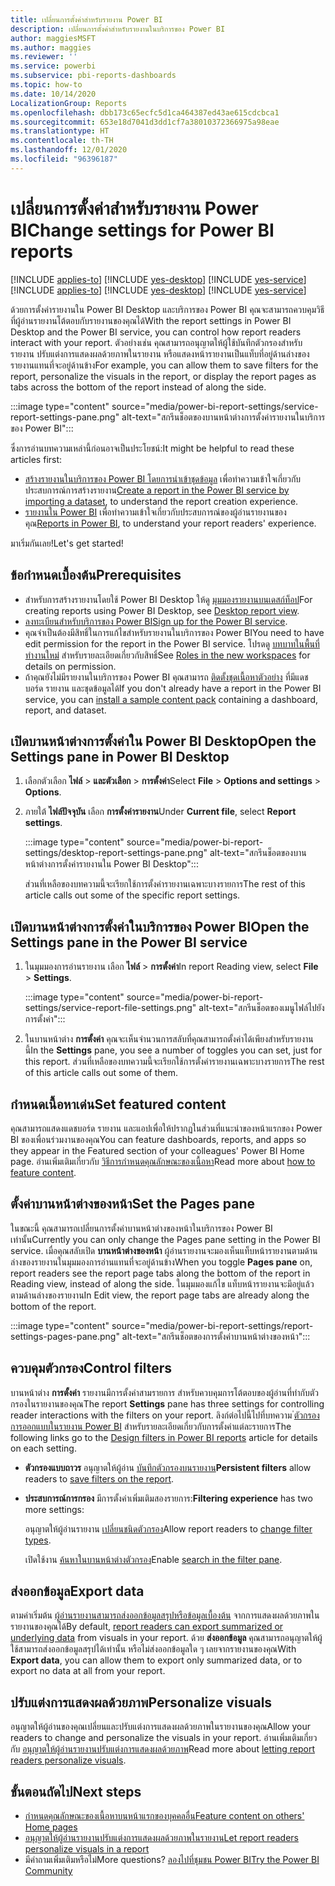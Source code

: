 ```yaml
---
title: เปลี่ยนการตั้งค่าสำหรับรายงาน Power BI
description: เปลี่ยนการตั้งค่าสำหรับรายงานในบริการของ Power BI
author: maggiesMSFT
ms.author: maggies
ms.reviewer: ''
ms.service: powerbi
ms.subservice: pbi-reports-dashboards
ms.topic: how-to
ms.date: 10/14/2020
LocalizationGroup: Reports
ms.openlocfilehash: dbb173c65ecfc5d1ca464387ed43ae615cdcbca1
ms.sourcegitcommit: 653e18d7041d3dd1cf7a38010372366975a98eae
ms.translationtype: HT
ms.contentlocale: th-TH
ms.lasthandoff: 12/01/2020
ms.locfileid: "96396187"
---
```

# <a name="change-settings-for-power-bi-reports"></a><span data-ttu-id="19f89-103">เปลี่ยนการตั้งค่าสำหรับรายงาน Power BI</span><span class="sxs-lookup"><span data-stu-id="19f89-103">Change settings for Power BI reports</span></span>

<span data-ttu-id="19f89-104">[!INCLUDE [applies-to](../includes/applies-to.md)] [!INCLUDE [yes-desktop](../includes/yes-desktop.md)] [!INCLUDE [yes-service](../includes/yes-service.md)]</span><span class="sxs-lookup"><span data-stu-id="19f89-104">[!INCLUDE [applies-to](../includes/applies-to.md)] [!INCLUDE [yes-desktop](../includes/yes-desktop.md)] [!INCLUDE [yes-service](../includes/yes-service.md)]</span></span>

<span data-ttu-id="19f89-105">ด้วยการตั้งค่ารายงานใน Power BI Desktop และบริการของ Power BI คุณจะสามารถควบคุมวิธีที่ผู้อ่านรายงานโต้ตอบกับรายงานของคุณได้</span><span class="sxs-lookup"><span data-stu-id="19f89-105">With the report settings in Power BI Desktop and the Power BI service, you can control how report readers interact with your report.</span></span> <span data-ttu-id="19f89-106">ตัวอย่างเช่น คุณสามารถอนุญาตให้ผู้ใช้บันทึกตัวกรองสำหรับรายงาน ปรับแต่งการแสดงผลด้วยภาพในรายงาน หรือแสดงหน้ารายงานเป็นแท็บที่อยู่ด้านล่างของรายงานแทนที่จะอยู่ด้านข้าง</span><span class="sxs-lookup"><span data-stu-id="19f89-106">For example, you can allow them to save filters for the report, personalize the visuals in the report, or display the report pages as tabs across the bottom of the report instead of along the side.</span></span>

:::image type="content" source="media/power-bi-report-settings/service-report-settings-pane.png" alt-text="สกรีนช็อตของบานหน้าต่างการตั้งค่ารายงานในบริการของ Power BI":::

<span data-ttu-id="19f89-108">ซึ่งการอ่านบทความเหล่านี้ก่อนอาจเป็นประโยชน์:</span><span class="sxs-lookup"><span data-stu-id="19f89-108">It might be helpful to read these articles first:</span></span>

- <span data-ttu-id="19f89-109">[สร้างรายงานในบริการของ Power BI โดยการนำเข้าชุดข้อมูล](service-report-create-new.md) เพื่อทำความเข้าใจเกี่ยวกับประสบการณ์การสร้างรายงาน</span><span class="sxs-lookup"><span data-stu-id="19f89-109">[Create a report in the Power BI service by importing a dataset](service-report-create-new.md), to understand the report creation experience.</span></span>
- <span data-ttu-id="19f89-110">[รายงานใน Power BI](../consumer/end-user-reports.md) เพื่อทำความเข้าใจเกี่ยวกับประสบการณ์ของผู้อ่านรายงานของคุณ</span><span class="sxs-lookup"><span data-stu-id="19f89-110">[Reports in Power BI](../consumer/end-user-reports.md), to understand your report readers' experience.</span></span>

 <span data-ttu-id="19f89-111">มาเริ่มกันเลย!</span><span class="sxs-lookup"><span data-stu-id="19f89-111">Let's get started!</span></span>

## <a name="prerequisites"></a><span data-ttu-id="19f89-112">ข้อกำหนดเบื้องต้น</span><span class="sxs-lookup"><span data-stu-id="19f89-112">Prerequisites</span></span>

- <span data-ttu-id="19f89-113">สำหรับการสร้างรายงานโดยใช้ Power BI Desktop ให้ดู [มุมมองรายงานบนเดสก์ท็อป](desktop-report-view.md)</span><span class="sxs-lookup"><span data-stu-id="19f89-113">For creating reports using Power BI Desktop, see [Desktop report view](desktop-report-view.md).</span></span>
- <span data-ttu-id="19f89-114">[ลงทะเบียนสำหรับบริการของ Power BI](../fundamentals/service-self-service-signup-for-power-bi.md)</span><span class="sxs-lookup"><span data-stu-id="19f89-114">[Sign up for the Power BI service](../fundamentals/service-self-service-signup-for-power-bi.md).</span></span> 
- <span data-ttu-id="19f89-115">คุณจำเป็นต้องมีสิทธิ์ในการแก้ไขสำหรับรายงานในบริการของ Power BI</span><span class="sxs-lookup"><span data-stu-id="19f89-115">You need to have edit permission for the report in the Power BI service.</span></span> <span data-ttu-id="19f89-116">โปรดดู [บทบาทในพื้นที่ทำงานใหม่](../collaborate-share/service-new-workspaces.md#roles-in-the-new-workspaces) สำหรับรายละเอียดเกี่ยวกับสิทธิ์</span><span class="sxs-lookup"><span data-stu-id="19f89-116">See [Roles in the new workspaces](../collaborate-share/service-new-workspaces.md#roles-in-the-new-workspaces) for details on permission.</span></span>
- <span data-ttu-id="19f89-117">ถ้าคุณยังไม่มีรายงานในบริการของ Power BI คุณสามารถ [ติดตั้งชุดเนื้อหาตัวอย่าง](sample-datasets.md#install-built-in-content-packs) ที่มีแดชบอร์ด รายงาน และชุดข้อมูลได้</span><span class="sxs-lookup"><span data-stu-id="19f89-117">If you don't already have a report in the Power BI service, you can [install a sample content pack](sample-datasets.md#install-built-in-content-packs) containing a dashboard, report, and dataset.</span></span>

## <a name="open-the-settings-pane-in-power-bi-desktop"></a><span data-ttu-id="19f89-118">เปิดบานหน้าต่างการตั้งค่าใน Power BI Desktop</span><span class="sxs-lookup"><span data-stu-id="19f89-118">Open the Settings pane in Power BI Desktop</span></span>

1. <span data-ttu-id="19f89-119">เลือกตัวเลือก **ไฟล์** >  **และตัวเลือก** > **การตั้งค่า**</span><span class="sxs-lookup"><span data-stu-id="19f89-119">Select **File** > **Options and settings** > **Options**.</span></span>
1. <span data-ttu-id="19f89-120">ภายใต้ **ไฟล์ปัจจุบัน** เลือก **การตั้งค่ารายงาน**</span><span class="sxs-lookup"><span data-stu-id="19f89-120">Under **Current file**, select **Report settings**.</span></span>

    :::image type="content" source="media/power-bi-report-settings/desktop-report-settings-pane.png" alt-text="สกรีนช็อตของบานหน้าต่างการตั้งค่ารายงานใน Power BI Desktop":::

    <span data-ttu-id="19f89-122">ส่วนที่เหลือของบทความนี้จะเรียกใช้การตั้งค่ารายงานเฉพาะบางรายการ</span><span class="sxs-lookup"><span data-stu-id="19f89-122">The rest of this article calls out some of the specific report settings.</span></span>

## <a name="open-the-settings-pane-in-the-power-bi-service"></a><span data-ttu-id="19f89-123">เปิดบานหน้าต่างการตั้งค่าในบริการของ Power BI</span><span class="sxs-lookup"><span data-stu-id="19f89-123">Open the Settings pane in the Power BI service</span></span>

1. <span data-ttu-id="19f89-124">ในมุมมองการอ่านรายงาน เลือก **ไฟล์** > **การตั้งค่า**</span><span class="sxs-lookup"><span data-stu-id="19f89-124">In report Reading view, select **File** > **Settings**.</span></span>

    :::image type="content" source="media/power-bi-report-settings/service-report-file-settings.png" alt-text="สกรีนช็อตของเมนูไฟล์ไปยังการตั้งค่า":::

1. <span data-ttu-id="19f89-126">ในบานหน้าต่าง **การตั้งค่า** คุณจะเห็นจำนวนการสลับที่คุณสามารถตั้งค่าได้เพียงสำหรับรายงานนี้</span><span class="sxs-lookup"><span data-stu-id="19f89-126">In the **Settings** pane, you see a number of toggles you can set, just for this report.</span></span> <span data-ttu-id="19f89-127">ส่วนที่เหลือของบทความนี้จะเรียกใช้การตั้งค่ารายงานเฉพาะบางรายการ</span><span class="sxs-lookup"><span data-stu-id="19f89-127">The rest of this article calls out some of them.</span></span>

## <a name="set-featured-content"></a><span data-ttu-id="19f89-128">กำหนดเนื้อหาเด่น</span><span class="sxs-lookup"><span data-stu-id="19f89-128">Set featured content</span></span>

<span data-ttu-id="19f89-129">คุณสามารถแสดงแดชบอร์ด รายงาน และแอปเพื่อให้ปรากฏในส่วนที่แนะนำของหน้าแรกของ Power BI ของเพื่อนร่วมงานของคุณ</span><span class="sxs-lookup"><span data-stu-id="19f89-129">You can feature dashboards, reports, and apps so they appear in the Featured section of your colleagues' Power BI Home page.</span></span> <span data-ttu-id="19f89-130">อ่านเพิ่มเติมเกี่ยวกับ [วิธีการกำหนดคุณลักษณะของเนื้อหา](../collaborate-share/service-featured-content.md)</span><span class="sxs-lookup"><span data-stu-id="19f89-130">Read more about [how to feature content](../collaborate-share/service-featured-content.md).</span></span>

## <a name="set-the-pages-pane"></a><span data-ttu-id="19f89-131">ตั้งค่าบานหน้าต่างของหน้า</span><span class="sxs-lookup"><span data-stu-id="19f89-131">Set the Pages pane</span></span>

<span data-ttu-id="19f89-132">ในขณะนี้ คุณสามารถเปลี่ยนการตั้งค่าบานหน้าต่างของหน้าในบริการของ Power BI เท่านั้น</span><span class="sxs-lookup"><span data-stu-id="19f89-132">Currently you can only change the Pages pane setting in the Power BI service.</span></span> <span data-ttu-id="19f89-133">เมื่อคุณสลับเปิด **บานหน้าต่างของหน้า** ผู้อ่านรายงานจะมองเห็นแท็บหน้ารายงานตามด้านล่างของรายงานในมุมมองการอ่านแทนที่จะอยู่ด้านข้าง</span><span class="sxs-lookup"><span data-stu-id="19f89-133">When you toggle **Pages pane** on, report readers see the report page tabs along the bottom of the report in Reading view, instead of along the side.</span></span> <span data-ttu-id="19f89-134">ในมุมมองแก้ไข แท็บหน้ารายงานจะมีอยู่แล้วตามด้านล่างของรายงาน</span><span class="sxs-lookup"><span data-stu-id="19f89-134">In Edit view, the report page tabs are already along the bottom of the report.</span></span>

:::image type="content" source="media/power-bi-report-settings/report-settings-pages-pane.png" alt-text="สกรีนช็อตของการตั้งค่าบานหน้าต่างของหน้า":::

## <a name="control-filters"></a><span data-ttu-id="19f89-136">ควบคุมตัวกรอง</span><span class="sxs-lookup"><span data-stu-id="19f89-136">Control filters</span></span>

<span data-ttu-id="19f89-137">บานหน้าต่าง **การตั้งค่า** รายงานมีการตั้งค่าสามรายการ สำหรับควบคุมการโต้ตอบของผู้อ่านที่ทำกับตัวกรองในรายงานของคุณ</span><span class="sxs-lookup"><span data-stu-id="19f89-137">The report **Settings** pane has three settings for controlling reader interactions with the filters on your report.</span></span> <span data-ttu-id="19f89-138">ลิงก์ต่อไปนี้ไปที่บทความ [่ตัวกรองการออกแบบในรายงาน Power BI](power-bi-report-filter.md) สำหรับรายละเอียดเกี่ยวกับการตั้งค่าแต่ละรายการ</span><span class="sxs-lookup"><span data-stu-id="19f89-138">The following links go to the [Design filters in Power BI reports](power-bi-report-filter.md) article for details on each setting.</span></span>

- <span data-ttu-id="19f89-139">**ตัวกรองแบบถาวร** อนุญาตให้ผู้อ่าน [บันทึกตัวกรองบนรายงาน](power-bi-report-filter.md#allow-saving-filters)</span><span class="sxs-lookup"><span data-stu-id="19f89-139">**Persistent filters** allow readers to [save filters on the report](power-bi-report-filter.md#allow-saving-filters).</span></span>
- <span data-ttu-id="19f89-140">**ประสบการณ์การกรอง** มีการตั้งค่าเพิ่มเติมสองรายการ:</span><span class="sxs-lookup"><span data-stu-id="19f89-140">**Filtering experience** has two more settings:</span></span>
    
    <span data-ttu-id="19f89-141">อนุญาตให้ผู้อ่านรายงาน [เปลี่ยนชนิดตัวกรอง](power-bi-report-filter.md#restrict-changes-to-filter-type)</span><span class="sxs-lookup"><span data-stu-id="19f89-141">Allow report readers to [change filter types](power-bi-report-filter.md#restrict-changes-to-filter-type).</span></span>

    <span data-ttu-id="19f89-142">เปิดใช้งาน [ค้นหาในบานหน้าต่างตัวกรอง](power-bi-report-filter.md#filters-pane-search)</span><span class="sxs-lookup"><span data-stu-id="19f89-142">Enable [search in the filter pane](power-bi-report-filter.md#filters-pane-search).</span></span>

## <a name="export-data"></a><span data-ttu-id="19f89-143">ส่งออกข้อมูล</span><span class="sxs-lookup"><span data-stu-id="19f89-143">Export data</span></span>

<span data-ttu-id="19f89-144">ตามค่าเริ่มต้น [ผู้อ่านรายงานสามารถส่งออกข้อมูลสรุปหรือข้อมูลเบื้องต้น](../consumer/end-user-export.md) จากการแสดงผลด้วยภาพในรายงานของคุณได้</span><span class="sxs-lookup"><span data-stu-id="19f89-144">By default, [report readers can export summarized or underlying data](../consumer/end-user-export.md) from visuals in your report.</span></span> <span data-ttu-id="19f89-145">ด้วย **ส่งออกข้อมูล** คุณสามารถอนุญาตให้ผู้ใช้สามารถส่งออกข้อมูลสรุปได้เท่านั้น หรือไม่ส่งออกข้อมูลใด ๆ เลยจากรายงานของคุณ</span><span class="sxs-lookup"><span data-stu-id="19f89-145">With **Export data**, you can allow them to export only summarized data, or to export no data at all from your report.</span></span>

## <a name="personalize-visuals"></a><span data-ttu-id="19f89-146">ปรับแต่งการแสดงผลด้วยภาพ</span><span class="sxs-lookup"><span data-stu-id="19f89-146">Personalize visuals</span></span>

<span data-ttu-id="19f89-147">อนุญาตให้ผู้อ่านของคุณเปลี่ยนและปรับแต่งการแสดงผลด้วยภาพในรายงานของคุณ</span><span class="sxs-lookup"><span data-stu-id="19f89-147">Allow your readers to change and personalize the visuals in your report.</span></span> <span data-ttu-id="19f89-148">อ่านเพิ่มเติมเกี่ยวกับ [อนุญาตให้ผู้อ่านรายงานปรับแต่งการแสดงผลด้วยภาพ](power-bi-personalize-visuals.md)</span><span class="sxs-lookup"><span data-stu-id="19f89-148">Read more about [letting report readers personalize visuals](power-bi-personalize-visuals.md).</span></span>

## <a name="next-steps"></a><span data-ttu-id="19f89-149">ขั้นตอนถัดไป</span><span class="sxs-lookup"><span data-stu-id="19f89-149">Next steps</span></span>

* [<span data-ttu-id="19f89-150">กำหนดคุณลักษณะของเนื้อหาบนหน้าแรกของบุคคลอื่น</span><span class="sxs-lookup"><span data-stu-id="19f89-150">Feature content on others' Home pages</span></span>](../collaborate-share/service-featured-content.md)
* [<span data-ttu-id="19f89-151">อนุญาตให้ผู้อ่านรายงานปรับแต่งการแสดงผลด้วยภาพในรายงาน</span><span class="sxs-lookup"><span data-stu-id="19f89-151">Let report readers personalize visuals in a report</span></span>](power-bi-personalize-visuals.md)
* <span data-ttu-id="19f89-152">มีคำถามเพิ่มเติมหรือไม่</span><span class="sxs-lookup"><span data-stu-id="19f89-152">More questions?</span></span> [<span data-ttu-id="19f89-153">ลองไปที่ชุมชน Power BI</span><span class="sxs-lookup"><span data-stu-id="19f89-153">Try the Power BI Community</span></span>](https://community.powerbi.com/)
